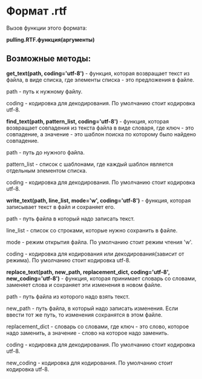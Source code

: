 # Формат .rtf
Вызов функции этого формата:

**pulling.RTF.функция(аргументы)**
## Возможные методы:
**get_text(path, coding='utf-8')** - функция, которая возвращает текст из файла, в виде списка, где элементы списка - это предложения в файле.

path - путь к нужному файлу.

coding - кодировка для декодирования. По умолчанию стоит кодировка utf-8.


**find_text(path, pattern_list, coding='utf-8')** - функция, которая возвращает совпадения из текста файла в виде словаря, где ключ - это совпадение, а значение - это шаблон поиска по которому было найдено совпадение.

path - путь до нужного файла.

pattern_list - список с шаблонами, где каждый шаблон является отдельным элементом списка.

coding - кодировка для декодирования. По умолчанию стоит кодировка utf-8.


**write_text(path, line_list, mode='w', coding='utf-8')** - функция, которая записывает текст в файл и сохраняет его.

path - путь файла в который надо записать текст.

line_list - список со строками, которые нужно сохранить в файле.

mode - режим открытия файла. По умолчанию стоит режим чтения 'w'.

coding - кодировка для кодирования или декодирования(зависит от режима). По умолчанию стоит кодировка utf-8.


**replace_text(path, new_path, replacement_dict, coding='utf-8', new_coding='utf-8')** - функция, которая принимает словарь со словами, заменяет слова и сохраняет эти изменения в новом файле.

path - путь файла из которого надо взять текст.

new_path - путь файла, в который надо записать изменения. Если ввести тот же путь, то изменения сохранятся в этом файле.

replacement_dict - словарь со словами, где ключ - это слово, которое надо заменить, а значение - слово на которое надо заменить.

coding - кодировка для декодирования. По умолчанию стоит кодировка utf-8.

new_coding - кодировка для кодирования. По умолчанию стоит кодировка utf-8.
